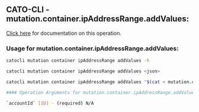 
## CATO-CLI - mutation.container.ipAddressRange.addValues:
[Click here](https://api.catonetworks.com/documentation/#mutation-mutation.container.ipAddressRange.addValues) for documentation on this operation.

### Usage for mutation.container.ipAddressRange.addValues:

```bash
catocli mutation container ipAddressRange addValues -h

catocli mutation container ipAddressRange addValues <json>

catocli mutation container ipAddressRange addValues "$(cat < mutation.container.ipAddressRange.addValues.json)"

#### Operation Arguments for mutation.container.ipAddressRange.addValues ####

`accountId` [ID] - (required) N/A    
